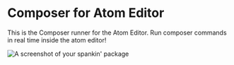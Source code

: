 # Composer for Atom Editor

This is the Composer runner for the Atom Editor. Run composer commands in real time inside the atom editor!

![A screenshot of your spankin' package](https://f.cloud.github.com/assets/69169/2290250/c35d867a-a017-11e3-86be-cd7c5bf3ff9b.gif)

